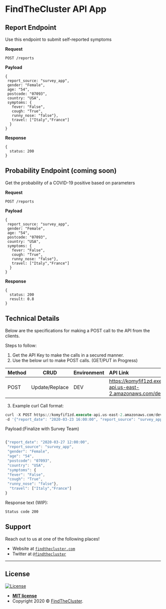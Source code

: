 # FindTheCluster API App

## Report Endpoint
Use this endpoint to submit self-reported symptoms

**Request**

`POST /reports`

**Payload**
```
{
 report_source: "survey_app",
 gender: "Female",
 age: "54",
 postcode: "07093",
 country: "USA",
 symptoms: {
   fever: "False",
   cough: "True",
   runny_nose: "false"},
   travel: ["Italy","France"]
  }
}
```

**Response**
```
{
  status: 200
}
```

## Probability Endpoint (coming soon)
Get the probability of a COVID-19 positive based on parameters

**Request**

`POST /reports`

**Payload**
```
{
 report_source: "survey_app",
 gender: "Female",
 age: "54",
 postcode: "07093",
 country: "USA",
 symptoms: {
   fever: "False",
   cough: "True",
   runny_nose: "false"},
   travel: ["Italy","France"]
  }
}
```

**Response**
```
{
  status: 200
  result: 0.8
}
```


## Technical Details
Below are the specifications for making a POST call to the API from the clients. 

Steps to follow:

1. Get the API Key to make the calls in a secured manner.
2. Use the below url to make POST calls. (GET/PUT in Progress)

| Method | CRUD |Environment | API Link |
| :---         |     :---:      | :--- |:--- |
| POST   | Update/Replace   |DEV| https://komyfif1zd.execute-api.us-east-2.amazonaws.com/dev1/reports  |



3. Example curl Call format:
```sql
curl -X POST https://komyfif1zd.execute-api.us-east-2.amazonaws.com/dev1/reports -H 'x-api-key:********' -H "Content-Type: application/json" 
-d '{"report_date": "2020-03-23 16:00:00", "report_source": "survey_app", "gender": "male","age": "29", "postcode": "122017","country": "USA","symptoms": {"fever": "true","cough": "false","runny_nose": "false"},"travel": ["London"]}'
```

Payload:(Finalize with Survey Team)

```js

{"report_date": "2020-03-27 12:00:00",
 "report_source": "survey_app",
 "gender": "Female",
 "age": "54",
 "postcode": "07093",
 "country": "USA",
 "symptoms": {
 "fever": "False",
 "cough": "True",
 "runny_nose": "false"},
  "travel": ["Italy","France"]
}
```

Response text (WIP): 
```
Status code 200
```

## Support

Reach out to us at one of the following places!

- Website at <a href="http://findthecluster.com" target="_blank">`findthecluster.com`</a>
- Twitter at <a href="http://twitter.com/findthecluster" target="_blank">`@findthecluster`</a>


---

## License

[![License](http://img.shields.io/:license-mit-blue.svg?style=flat-square)](http://badges.mit-license.org)

- **[MIT license](http://opensource.org/licenses/mit-license.php)**
- Copyright 2020 © <a href="http://findthecluster.com" target="_blank">FindTheCluster</a>.
